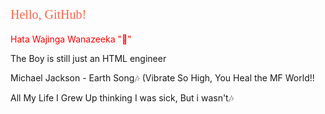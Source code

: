 <svg xmlns="http://www.w3.org/2000/svg" width="200" height="30">
  <text x="0" y="20" fill="tomato" font-size="20" font-family="Verdana">Hello, GitHub!</text>
</svg>
<p style="color:red">Hata Wajinga Wanazeeka "🐘"</p>
<p>The Boy is still just an HTML engineer</p>

<p>Michael Jackson - Earth Song🎶 (Vibrate So High, You Heal the MF World!! </p>
<p>All My Life I Grew Up thinking I was sick, But i wasn't🎶</p>

